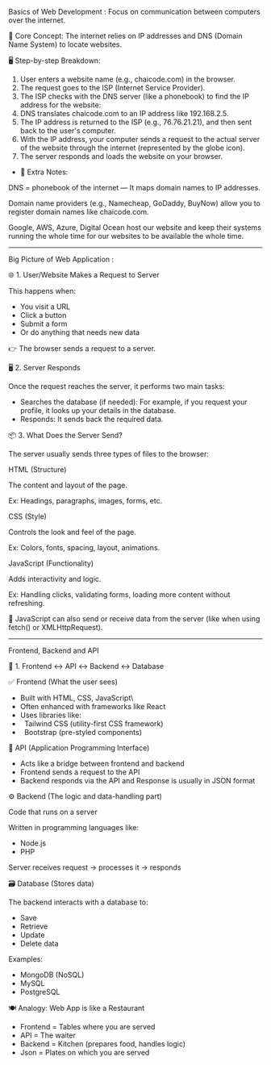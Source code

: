 Basics of Web Development : Focus on communication between computers over the internet.



🧠 Core Concept: The internet relies on IP addresses and DNS (Domain Name System) to locate websites.



🖥️ Step-by-step Breakdown:

1. User enters a website name (e.g., chaicode.com) in the browser.
2. The request goes to the ISP (Internet Service Provider).
3. The ISP checks with the DNS server (like a phonebook) to find the IP address for the website:
4. DNS translates chaicode.com to an IP address like 192.168.2.5.
5. The IP address is returned to the ISP (e.g., 76.76.21.21), and then sent back to the user's computer.
6. With the IP address, your computer sends a request to the actual server of the website through the internet (represented by the globe icon).
7. The server responds and loads the website on your browser.





* 📓 Extra Notes:

DNS = phonebook of the internet — It maps domain names to IP addresses.



Domain name providers (e.g., Namecheap, GoDaddy, BuyNow) allow you to register domain names like chaicode.com.



Google, AWS, Azure, Digital Ocean host our website and keep their systems running the whole time for our websites to be available the whole time.





----

Big Picture of Web Application : 



🌐 1. User/Website Makes a Request to Server

This happens when:



* You visit a URL
* Click a button
* Submit a form
* Or do anything that needs new data



👉 The browser sends a request to a server.



🖥️ 2. Server Responds

Once the request reaches the server, it performs two main tasks:

* Searches the database (if needed): For example, if you request your profile, it looks up your details in the database.
* Responds: It sends back the required data.



📦 3. What Does the Server Send?

The server usually sends three types of files to the browser:



HTML (Structure)

The content and layout of the page.

Ex: Headings, paragraphs, images, forms, etc.



CSS (Style)

Controls the look and feel of the page.

Ex: Colors, fonts, spacing, layout, animations.



JavaScript (Functionality)

Adds interactivity and logic.

Ex: Handling clicks, validating forms, loading more content without refreshing.

📌 JavaScript can also send or receive data from the server (like when using fetch() or XMLHttpRequest).



---------

Frontend, Backend and API

🔁 1. Frontend ↔ API ↔ Backend ↔ Database



✅ Frontend (What the user sees)

* Built with HTML, CSS, JavaScript\\
* Often enhanced with frameworks like React
* Uses libraries like:
* &nbsp;   Tailwind CSS (utility-first CSS framework)
* &nbsp;   Bootstrap (pre-styled components)



🔌 API (Application Programming Interface)

* Acts like a bridge between frontend and backend
* Frontend sends a request to the API
* Backend responds via the API and Response is usually in JSON format



⚙️ Backend (The logic and data-handling part)

Code that runs on a server

Written in programming languages like:

* Node.js
* PHP

Server receives request → processes it → responds



🗃️ Database (Stores data)

The backend interacts with a database to:

* Save
* Retrieve
* Update
* Delete data

Examples:

* MongoDB (NoSQL)
* MySQL
* PostgreSQL



🍽️ Analogy: Web App is like a Restaurant

* Frontend = Tables where you are served
* API = The waiter
* Backend = Kitchen (prepares food, handles logic)
* Json = Plates on which you are served





